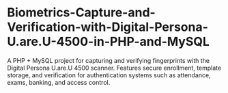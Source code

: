 # Biometrics-Capture-and-Verification-with-Digital-Persona-U.are.U-4500-in-PHP-and-MySQL
A PHP + MySQL project for capturing and verifying fingerprints with the Digital Persona U.are.U 4500 scanner. Features secure enrollment, template storage, and verification for authentication systems such as attendance, exams, banking, and access control.
